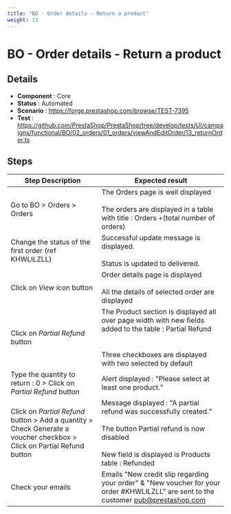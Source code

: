 ```yaml
---
title: "BO - Order details - Return a product"
weight: 13
---
```


# BO - Order details - Return a product
## Details
* **Component** : Core
* **Status** : Automated
* **Scenario** : https://forge.prestashop.com/browse/TEST-7395
* **Test** : https://github.com/PrestaShop/PrestaShop/tree/develop/tests/UI/campaigns/functional/BO/02_orders/01_orders/viewAndEditOrder/13_returnOrder.ts

## Steps
| Step Description | Expected result |
| ----- | ----- |
| Go to BO > Orders > Orders | The Orders page is well displayed<br><br>The orders are displayed in a table with title : Orders +(total number of orders) |
| Change the status of the first order (ref KHWLILZLL) | Successful update message is displayed.<br><br>Status is updated to delivered. |
| Click on *View* icon button | Order details page is displayed<br><br>All the details of selected order are displayed |
| Click on *Partial Refund* button | The Product section is displayed all over page width with new fields added to the table : Partial Refund<br><br><br>Three checkboxes are displayed with two selected by default |
| Type the quantity to return : 0 > Click on *Partial Refund* button | Alert displayed : "Please select at least one product." |
| Click on *Partial Refund* button > Add a quantity > Check Generate a voucher checkbox > Click on Partial Refund button | Message displayed : "A partial refund was successfully created."<br><br>The button Partial refund is now disabled<br><br>New field is displayed is Products table : Refunded |
| Check your emails | Emails "New credit slip regarding your order" &  "New voucher for your order #KHWLILZLL" are sent to the customer pub@prestashop.com |
